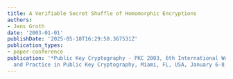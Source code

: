 ```yaml
---
title: A Verifiable Secret Shuffle of Homomorphic Encryptions
authors:
- Jens Groth
date: '2003-01-01'
publishDate: '2025-05-18T16:29:50.367531Z'
publication_types:
- paper-conference
publication: '*Public Key Cryptography - PKC 2003, 6th International Workshop on Theory
  and Practice in Public Key Cryptography, Miami, FL, USA, January 6-8, 2003, Proceedings*'
---
```

